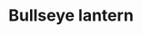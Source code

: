---
layout: item
title: Bullseye lantern
item-id: 4548
datatable: true
id: 4548
name: "Bullseye lantern"
members: true
lowalch: 168
highalch: 252
examine: "A sturdy steel lantern."
monsters:
  - id: 499
    name: "Thermonuclear smoke devil"
    members: true
    combat_level: 301
    wiki_url: "https://oldschool.runescape.wiki/w/Thermonuclear_smoke_devil"
    drops:
      - quantity: "1"
        rarity: 0.0234375
    image: "https://oldschool.runescape.wiki/images/1/1c/Thermonuclear_smoke_devil.png?87507"
---
